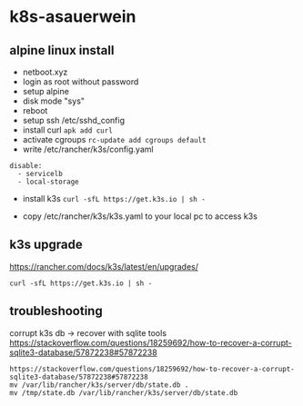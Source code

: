 # k8s-asauerwein

## alpine linux install
* netboot.xyz
* login as root without password
* setup alpine
* disk mode "sys"
* reboot
* setup ssh /etc/sshd_config
* install curl `apk add curl`
* activate cgroups `rc-update add cgroups default`
* write /etc/rancher/k3s/config.yaml
```
disable:
  - servicelb
  - local-storage
```
* install k3s `curl -sfL https://get.k3s.io | sh -`

* copy /etc/rancher/k3s/k3s.yaml to your local pc to access k3s

## k3s upgrade
https://rancher.com/docs/k3s/latest/en/upgrades/
```
curl -sfL https://get.k3s.io | sh -
```



## troubleshooting
corrupt k3s db -> recover with sqlite tools
https://stackoverflow.com/questions/18259692/how-to-recover-a-corrupt-sqlite3-database/57872238#57872238
```
https://stackoverflow.com/questions/18259692/how-to-recover-a-corrupt-sqlite3-database/57872238#57872238
mv /var/lib/rancher/k3s/server/db/state.db .
mv /tmp/state.db /var/lib/rancher/k3s/server/db/state.db
```